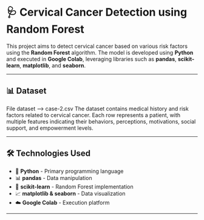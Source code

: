 # 🩺 Cervical Cancer Detection using Random Forest

This project aims to detect cervical cancer based on various risk factors using the **Random Forest** algorithm. The model is developed using **Python** and executed in **Google Colab**, leveraging libraries such as **pandas**, **scikit-learn**, **matplotlib**, and **seaborn**.

---

## 📊 Dataset
File dataset --> case-2.csv
The dataset contains medical history and risk factors related to cervical cancer. Each row represents a patient, with multiple features indicating their behaviors, perceptions, motivations, social support, and empowerment levels.

---

## 🛠️ Technologies Used
- 🐍 **Python** - Primary programming language  
- 📊 **pandas** - Data manipulation  
- 🧠 **scikit-learn** - Random Forest implementation  
- 📈 **matplotlib & seaborn** - Data visualization  
- ☁️ **Google Colab** - Execution platform

---
